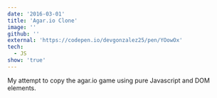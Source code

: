 ```yaml
---
date: '2016-03-01'
title: 'Agar.io Clone'
image: ''
github: ''
external: 'https://codepen.io/devgonzalez25/pen/YOowOx'
tech:
  - JS
show: 'true'
---
```


My attempt to copy the agar.io game using pure Javascript and DOM elements.
